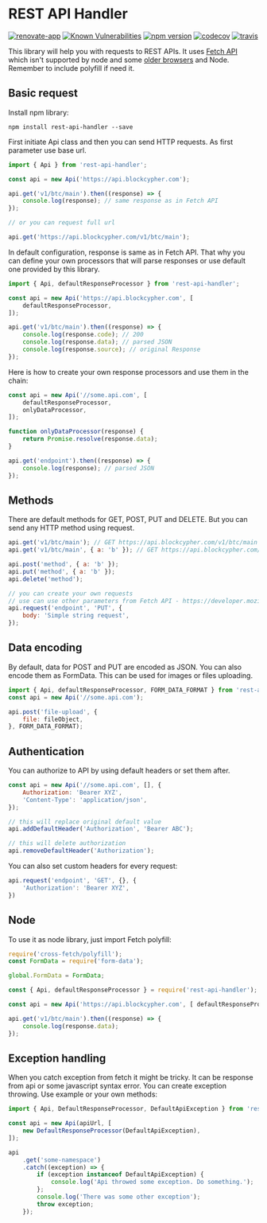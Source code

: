 # REST API Handler

[![renovate-app](https://img.shields.io/badge/renovate-app-blue.svg)](https://renovateapp.com/) 
[![Known Vulnerabilities](https://snyk.io/test/github/fabulator/rest-api-handler/badge.svg)](https://snyk.io/test/github/fabulator/rest-api-handler)
[![npm version](https://badge.fury.io/js/rest-api-handler.svg)](https://badge.fury.io/js/rest-api-handler)
[![codecov](https://codecov.io/gh/fabulator/rest-api-handler/branch/master/graph/badge.svg)](https://codecov.io/gh/fabulator/rest-api-handler) 
[![travis](https://travis-ci.org/fabulator/rest-api-handler.svg?branch=master)](https://travis-ci.org/fabulator/rest-api-handler)

This library will help you with requests to REST APIs. It uses [Fetch API](https://developer.mozilla.org/en-US/docs/Web/API/Fetch_API) which isn't supported by node and some [older browsers](https://caniuse.com/#feat=fetch) and Node. Remember to include polyfill if need it.

## Basic request

Install npm library:

```node
npm install rest-api-handler --save
```

First initiate Api class and then you can send HTTP requests. As first parameter use base url.

```javascript
import { Api } from 'rest-api-handler';

const api = new Api('https://api.blockcypher.com');

api.get('v1/btc/main').then((response) => {
    console.log(response); // same response as in Fetch API
});

// or you can request full url

api.get('https://api.blockcypher.com/v1/btc/main');

```

In default configuration, response is same as in Fetch API. That why you can define your own processors that will parse responses or use default one provided by this library.

```javascript
import { Api, defaultResponseProcessor } from 'rest-api-handler';

const api = new Api('https://api.blockcypher.com', [
    defaultResponseProcessor,
]);

api.get('v1/btc/main').then((response) => {
    console.log(response.code); // 200
    console.log(response.data); // parsed JSON
    console.log(response.source); // original Response
});

```

Here is how to create your own response processors and use them in the chain:

```javascript
const api = new Api('//some.api.com', [
    defaultResponseProcessor,
    onlyDataProcessor,
]);

function onlyDataProcessor(response) {
    return Promise.resolve(response.data);
}

api.get('endpoint').then((response) => {
    console.log(response); // parsed JSON
});

```

## Methods

There are default methods for GET, POST, PUT and DELETE. But you can send any HTTP method using request.

```javascript
api.get('v1/btc/main'); // GET https://api.blockcypher.com/v1/btc/main
api.get('v1/btc/main', { a: 'b' }); // GET https://api.blockcypher.com/v1/btc/main?a=b

api.post('method', { a: 'b' });
api.put('method', { a: 'b' });
api.delete('method');

// you can create your own requests
// use can use other parameters from Fetch API - https://developer.mozilla.org/en-US/docs/Web/API/Request
api.request('endpoint', 'PUT', {
    body: 'Simple string request',
});
```

## Data encoding

By default, data for POST and PUT are encoded as JSON. You can also encode them as FormData. This can be used for images or files uploading.

```javascript
import { Api, defaultResponseProcessor, FORM_DATA_FORMAT } from 'rest-api-handler';
const api = new Api('//some.api.com');

api.post('file-upload', {
    file: fileObject,
}, FORM_DATA_FORMAT);

```

## Authentication

You can authorize to API by using default headers or set them after.

```javascript
const api = new Api('//some.api.com', [], {
    Authorization: 'Bearer XYZ',
    'Content-Type': 'application/json',
});

// this will replace original default value
api.addDefaultHeader('Authorization', 'Bearer ABC');

// this will delete authorization
api.removeDefaultHeader('Authorization');
```

You can also set custom headers for every request:

```javascript
api.request('endpoint', 'GET', {}, {
    'Authorization': 'Bearer XYZ',
})
```

## Node

To use it as node library, just import Fetch polyfill:

```javascript
require('cross-fetch/polyfill');
const FormData = require('form-data');

global.FormData = FormData;

const { Api, defaultResponseProcessor } = require('rest-api-handler');

const api = new Api('https://api.blockcypher.com', [ defaultResponseProcessor ]);

api.get('v1/btc/main').then((response) => {
    console.log(response.data);
});
```

## Exception handling

When you catch exception from fetch it might be tricky. It can be response from api or some javascript syntax error. You can create exception throwing. Use example or your own methods:

```javascript
import { Api, DefaultResponseProcessor, DefaultApiException } from 'rest-api-handler';

const api = new Api(apiUrl, [
    new DefaultResponseProcessor(DefaultApiException),
]);

api
    .get('some-namespace')
    .catch((exception) => {
        if (exception instanceof DefaultApiException) {
            console.log('Api throwed some exception. Do something.');
        };
        console.log('There was some other exception');
        throw exception;
    });
```
